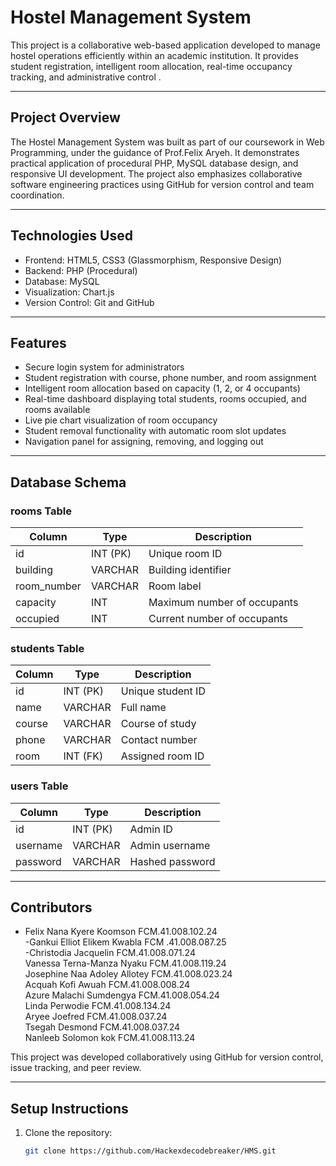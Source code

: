 # Hostel Management System

This project is a collaborative web-based application developed to manage hostel operations efficiently within an academic institution. It provides  student registration, intelligent room allocation, real-time occupancy tracking, and administrative control .

---

## Project Overview

The Hostel Management System was built as part of our coursework in Web Programming, under the guidance of Prof.Felix Aryeh. It demonstrates practical application of procedural PHP, MySQL database design, and responsive UI development. The project also emphasizes collaborative software engineering practices using GitHub for version control and team coordination.

---

## Technologies Used

- Frontend: HTML5, CSS3 (Glassmorphism, Responsive Design)
- Backend: PHP (Procedural)
- Database: MySQL
- Visualization: Chart.js
- Version Control: Git and GitHub

---

## Features

- Secure login system for administrators
- Student registration with course, phone number, and room assignment
- Intelligent room allocation based on capacity (1, 2, or 4 occupants)
- Real-time dashboard displaying total students, rooms occupied, and rooms available
- Live pie chart visualization of room occupancy
- Student removal functionality with automatic room slot updates
- Navigation panel for assigning, removing, and logging out

---

## Database Schema

### rooms Table

| Column       | Type     | Description                    |
|--------------|----------|--------------------------------|
| id           | INT (PK) | Unique room ID                 |
| building     | VARCHAR  | Building identifier |
| room_number  | VARCHAR  | Room label     |
| capacity     | INT      | Maximum number of occupants    |
| occupied     | INT      | Current number of occupants    |

### students Table

| Column   | Type     | Description                  |
|----------|----------|------------------------------|
| id       | INT (PK) | Unique student ID            |
| name     | VARCHAR  | Full name                    |
| course   | VARCHAR  | Course of study              |
| phone    | VARCHAR  | Contact number               |
| room     | INT (FK) | Assigned room ID             |

### users Table

| Column   | Type     | Description                  |
|----------|----------|------------------------------|
| id       | INT (PK) | Admin ID                     |
| username | VARCHAR  | Admin username               |
| password | VARCHAR  | Hashed password              |

---

## Contributors

- Felix Nana Kyere Koomson  FCM.41.008.102.24 <br>
-Gankui Elliot Elikem Kwabla  FCM .41.008.087.25 <br>
-Christodia Jacquelin    FCM.41.008.071.24<br>
Vanessa Terna-Manza Nyaku   FCM.41.008.119.24 <br>
Josephine Naa Adoley Allotey   FCM.41.008.023.24<br>
Acquah Kofi Awuah  FCM.41.008.008.24<br>
Azure Malachi Sumdengya   FCM.41.008.054.24<br>
Linda Perwodie    FCM.41.008.134.24<br>
Aryee Joefred    FCM.41.008.037.24<br>
Tsegah Desmond FCM.41.008.037.24<br>
Nanleeb Solomon kok   FCM.41.008.113.24<br>

This project was developed collaboratively using GitHub for version control, issue tracking, and peer review.

---

## Setup Instructions

1. Clone the repository:
   ```bash
   git clone https://github.com/Hackexdecodebreaker/HMS.git
